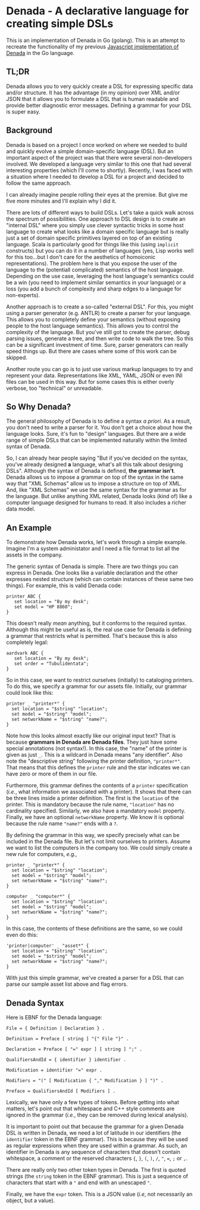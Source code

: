 # Denada - A declarative language for creating simple DSLs

This is an implementation of Denada in Go (golang).  This is an
attempt to recreate the functionality of my previous
[Javascript implementation of Denada](https://github.com/xogeny/denada-js)
in the Go language.

## TL;DR

Denada allows you to very quickly create a DSL for expressing specific
data and/or structure.  It has the advantage (in my opinion) over XML
and/or JSON that it allows you to formulate a DSL that is human
readable and provide better diagnostic error messages.  Defining a
grammar for your DSL is super easy.

## Background

Denada is based on a project I once worked on where we needed to build
and quickly evolve a simple domain-specific language (DSL).  But an
important aspect of the project was that there were several
non-developers involved.  We developed a language very similar to this
one that had several interesting properties (which I'll come to
shortly).  Recently, I was faced with a situation where I needed to
develop a DSL for a project and decided to follow the same approach.

I can already imagine people rolling their eyes at the premise.  But
give me five more minutes and I'll explain why I did it.

There are lots of different ways to build DSLs.  Let's take a quick
walk across the spectrum of possibilities.  One approach to DSL design
is to create an "internal DSL" where you simply use clever syntactic
tricks in some host language to create what looks like a domain
specific language but is really just a set of domain specific
primitives layered on top of an existing language.  Scala is
particularly good for things like this (using `implicit` constructs)
but you can do it in a number of languages (yes, Lisp works well for
this too...but I don't care for the aesthetics of homoiconic
representations).  The problem here is that you expose the user of the
language to the (potentiall complicated) semantics of the host
language.  Depending on the use case, leveraging the host language's
semantics could be a win (you need to implement similar semantics in
your language) or a loss (you add a bunch of complexity and sharp
edges to a language for non-experts).

Another approach is to create a so-called "external DSL".  For this,
you might using a parser generator (e.g. ANTLR) to create a parser for
your language.  This allows you to completely define your semantics
(without exposing people to the host language semantics).  This allows
you to control the complexity of the language.  But you've still got
to create the parser, debug parsing issues, generate a tree, and then
write code to walk the tree.  So this can be a significant investment
of time.  Sure, parser generators can really speed things up.  But
there are cases where some of this work can be skipped.

Another route you can go is to just use various markup languages to
try and represent your data.  Representations like XML, YAML, JSON or
even INI files can be used in this way.  But for some cases this is
either overly verbose, too "technical" or unreadable.

## So Why Denada?

The general philosophy of Denada is to define a syntax *a priori*.  As
a result, you don't need to write a parser for it.  You don't get a
choice about how the language looks.  Sure, it's fun to "design"
languages.  But there are a wide range of simple DSLs that can be
implemented naturally within the limited syntax of Denada.

So, I can already hear people saying "But if you've decided on the
syntax, you've already designed **a** language, what's all this talk
about designing DSLs".  Although the syntax of Denada is defined,
**the grammar isn't**.  Denada allows us to impose a grammar on top of
the syntax in the same way that "XML Schemas" allow us to impose a
structure on top of XML.  And, like "XML Schemas" we use the same
syntax for the grammar as for the language.  But unlike anything XML
related, Denada looks (kind of) like a computer language designed for
humans to read.  It also includes a richer data model.

## An Example

To demonstrate how Denada works, let's work through a simple example.
Imagine I'm a system administator and I need a file format to list all
the assets in the company.

The generic syntax of Denada is simple.  There are two things you can
express in Denada.  One looks like a variable declaration and the
other expresses nested structure (which can contain instances of these
same two things).  For example, this is valid Denada code:

```
printer ABC {
   set location = "By my desk";
   set model = "HP 8860";
}
```

This doesn't really *mean* anything, but it conforms to the required
syntax.  Although this might be useful as is, the real use case for
Denada is defining a grammar that restricts what is permitted.  That's
because this is also completely legal:

```
aardvark ABC {
   set location = "By my desk";
   set order = "Tubulidentata";
}
```

So in this case, we want to restrict ourselves (initially) to
cataloging printers.  To do this, we specify a grammar for our assets
file.  Initially, our grammar could look like this:

```
printer _ "printer*" {
  set location = "$string" "location";
  set model = "$string" "model";
  set networkName = "$string" "name?";
}
```

Note how this looks almost exactly like our original input text?  That
is because **grammars in Denada are Denada files**.  They just have
some special annotations (not syntax!).  In this case, the "name" of
the printer is given as just `_`.  This is a wildcard in Denada means
"any identifier".  Also note the "descriptive string" following the
printer definition, `"printer*"`.  That means that this defines the
`printer` rule and the star indicates we can have zero or more of them
in our file.

Furthermore, this grammar defines the contents of a `printer`
specification (*i.e.*, what information we associated with a printer).
It shows that there can be three lines inside a printer definition.
The first is the `location` of the printer.  This is mandatory because
the rule name, `"location"` has no cardinality specified.  Similarly,
we also have a mandatory `model` property.  Finally, we have an
optional `networkName` property.  We know it is optional because the
rule name `"name?"` ends with a `?`.

By defining the grammar in this way, we specify precisely what can be
included in the Denada file.  But let's not limit ourselves to
printers.  Assume we want to list the computers in the company too.
We could simply create a new rule for computers, *e.g.,*

```
printer _ "printer*" {
  set location = "$string" "location";
  set model = "$string" "model";
  set networkName = "$string" "name?";
}

computer _ "computer*" {
  set location = "$string" "location";
  set model = "$string" "model";
  set networkName = "$string" "name?";
}
```

In this case, the contents of these definitions are the same, so we
could even do this:

```
'printer|computer' _ "asset*" {
  set location = "$string" "location";
  set model = "$string" "model";
  set networkName = "$string" "name?";
}
```

With just this simple grammar, we've created a parser for a DSL that
can parse our sample asset list above and flag errors.

## Denada Syntax

Here is EBNF for the Denada language:

```
File = { Definition | Declaration } .

Definition = Preface [ string ] "{" File "}" .

Declaration = Preface [ "=" expr ] [ string ] ";" . 

QualifiersAndId = { identifier } identifier .

Modification = identifier "=" expr . 

Modifiers = "(" [ Modification { "," Modification } ] ")" .

Preface = QualifiersAndId [ Modifiers ] .
```

Lexically, we have only a few types of tokens.  Before getting into
what matters, let's point out that whitespace and C++ style comments
are ignored in the grammar (*i.e.*, they can be removed during lexical
analysis).

It is important to point out that because the grammar for a given
Denada DSL is written in Denada, we need a lot of latitude in our
identifiers (the ``identifier`` token in the EBNF grammar).  This is
because they will be used as regular expressions when they are used
within a grammar.  As such, an identifier in Denada is any sequence of
characters that doesn't contain whitespace, a comment or the reserved
characters ``{``, ``}``, ``(``, ``)``, ``/``, ``"``, ``=``, ``;`` or
``,``.

There are really only two other token types in Denada.  The first is
quoted strings (the ``string`` token in the EBNF grammar).  This is
just a sequence of characters that start with a ``"`` and end with an
unescaped ``"``.

Finally, we have the ``expr`` token.  This is a JSON value (*i.e*, not
necessarily an object, but a value).
